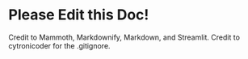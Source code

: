 # Please Edit this Doc!

Credit to Mammoth, Markdownify, Markdown, and Streamlit.
Credit to cytronicoder for the .gitignore.

